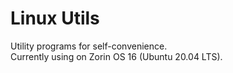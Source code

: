 # Linux Utils
Utility programs for self-convenience.  
Currently using on Zorin OS 16 (Ubuntu 20.04 LTS).
